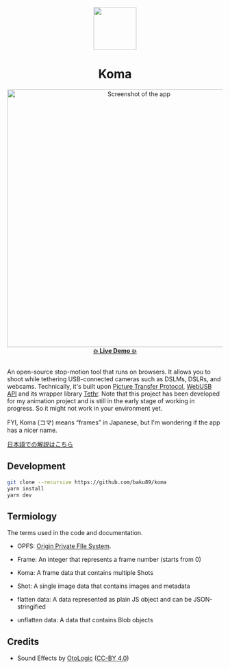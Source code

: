 <div align="center">
  <img width="100" src="./public/icon.png" />
  <h1>Koma</h1>
  <img width="600" src="./screenshot.png" alt="Screenshot of the app" />
	<div>
		<strong><a href="https://baku89.github.io/koma/">💥 Live Demo 💥</a></strong>
	</div>
	<br>
</div>

An open-source stop-motion tool that runs on browsers. It allows you to shoot while tethering USB-connected cameras such as DSLMs, DSLRs, and webcams. Technically, it's built upon [Picture Transfer Protocol](https://en.wikipedia.org/wiki/Picture_Transfer_Protocol), [WebUSB API](https://developer.mozilla.org/en-US/docs/Web/API/USB) and its wrapper library [Tethr](https://github.com/baku89/tethr). Note that this project has been developed for my animation project and is still in the early stage of working in progress. So it might not work in your environment yet.

FYI, Koma (コマ) means “frames” in Japanese, but I'm wondering if the app has a nicer name.

[日本語での解説はこちら](./README.ja.md)

## Development

```bash
git clone --recursive https://github.com/baku89/koma
yarn install
yarn dev
```

## Termiology

The terms used in the code and documentation.

- OPFS: [Origin Private FIle System](https://developer.chrome.com/articles/file-system-access/#accessing-the-origin-private-file-system).
- Frame: An integer that represents a frame number (starts from 0)
- Koma: A frame data that contains multiple Shots
- Shot: A single image data that contains images and metadata

- flatten data: A data represented as plain JS object and can be JSON-stringified
- unflatten data: A data that contains Blob objects

## Credits

- Sound Effects by [OtoLogic](https://otologic.jp/free/license.html) ([CC-BY 4.0](https://creativecommons.org/licenses/by/4.0/))
